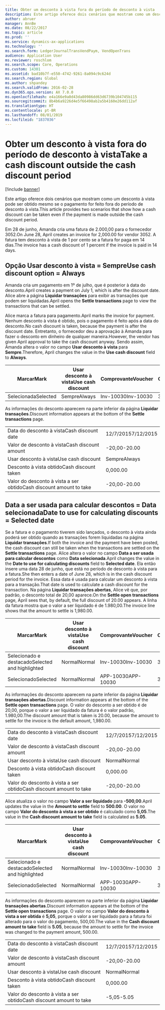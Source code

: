 ```yaml
---
title: Obter um desconto à vista fora do período de desconto à vista
description: Este artigo oferece dois cenários que mostram como um desconto à vista pode ser obtido mesmo se o pagamento for feito fora do período de desconto à vista.
author: abruer
manager: AnnBe
ms.date: 08/22/2017
ms.topic: article
ms.prod: ''
ms.service: dynamics-ax-applications
ms.technology: ''
ms.search.form: LedgerJournalTransVendPaym, VendOpenTrans
audience: Application User
ms.reviewer: roschlom
ms.search.scope: Core, Operations
ms.custom: 14301
ms.assetid: bad10b7f-e550-4742-9261-8a094c9c624d
ms.search.region: Global
ms.author: shpandey
ms.search.validFrom: 2016-02-28
ms.dyn365.ops.version: AX 7.0.0
ms.openlocfilehash: e4a166e9a0d43da80986dd63d6739b104745b115
ms.sourcegitcommit: 8b4b6a9226d4e5f66498ab2a5b4160e26dd112af
ms.translationtype: HT
ms.contentlocale: pt-BR
ms.lasthandoff: 08/01/2019
ms.locfileid: "1837036"
---
```

# <a name="take-a-cash-discount-outside-the-cash-discount-period"></a><span data-ttu-id="c0120-103">Obter um desconto à vista fora do período de desconto à vista</span><span class="sxs-lookup"><span data-stu-id="c0120-103">Take a cash discount outside the cash discount period</span></span>

[!include [banner](../includes/banner.md)]

<span data-ttu-id="c0120-104">Este artigo oferece dois cenários que mostram como um desconto à vista pode ser obtido mesmo se o pagamento for feito fora do período de desconto à vista.</span><span class="sxs-lookup"><span data-stu-id="c0120-104">This article provides two scenarios that show how a cash discount can be taken even if the payment is made outside the cash discount period.</span></span>

<span data-ttu-id="c0120-105">Em 28 de junho, Amanda cria uma fatura de 2.000,00 para o fornecedor 3052.</span><span class="sxs-lookup"><span data-stu-id="c0120-105">On June 28, April creates an invoice for 2,000.00 for vendor 3052.</span></span> <span data-ttu-id="c0120-106">A fatura tem desconto à vista de 1 por cento se a fatura for paga em 14 dias.</span><span class="sxs-lookup"><span data-stu-id="c0120-106">The invoice has a cash discount of 1 percent if the invoice is paid in 14 days.</span></span>

## <a name="use-cash-discount-option--always"></a><span data-ttu-id="c0120-107">Opção Usar desconto à vista = Sempre</span><span class="sxs-lookup"><span data-stu-id="c0120-107">Use cash discount option = Always</span></span>
<span data-ttu-id="c0120-108">Amanda cria um pagamento em 1º de julho, que é posterior à data do desconto.</span><span class="sxs-lookup"><span data-stu-id="c0120-108">April creates a payment on July 1, which is after the discount date.</span></span> <span data-ttu-id="c0120-109">Alice abre a página **Liquidar transações** para exibir as transações que podem ser liquidadas.</span><span class="sxs-lookup"><span data-stu-id="c0120-109">April opens the **Settle transactions** page to view the transactions that can be settled.</span></span> 

<span data-ttu-id="c0120-110">Alice marca a fatura para pagamento.</span><span class="sxs-lookup"><span data-stu-id="c0120-110">April marks the invoice for payment.</span></span> <span data-ttu-id="c0120-111">Nenhum desconto à vista é obtido, pois o pagamento é feito após a data do desconto.</span><span class="sxs-lookup"><span data-stu-id="c0120-111">No cash discount is taken, because the payment is after the discount date.</span></span> <span data-ttu-id="c0120-112">Entretanto, o fornecedor deu a aprovação à Amanda para fazer o desconto em dinheiro de qualquer maneira.</span><span class="sxs-lookup"><span data-stu-id="c0120-112">However, the vendor has given April approval to take the cash discount anyway.</span></span> <span data-ttu-id="c0120-113">Sendo assim, Amanda altera o valor no campo **Usar desconto à vista** para **Sempre**.</span><span class="sxs-lookup"><span data-stu-id="c0120-113">Therefore, April changes the value in the **Use cash discount** field to **Always**.</span></span>

| <span data-ttu-id="c0120-114">Marcar</span><span class="sxs-lookup"><span data-stu-id="c0120-114">Mark</span></span>     | <span data-ttu-id="c0120-115">Usar desconto à vista</span><span class="sxs-lookup"><span data-stu-id="c0120-115">Use cash discount</span></span> | <span data-ttu-id="c0120-116">Comprovante</span><span class="sxs-lookup"><span data-stu-id="c0120-116">Voucher</span></span>   | <span data-ttu-id="c0120-117">Conta</span><span class="sxs-lookup"><span data-stu-id="c0120-117">Account</span></span> | <span data-ttu-id="c0120-118">Data do desconto à vista</span><span class="sxs-lookup"><span data-stu-id="c0120-118">Cash discount date</span></span> | <span data-ttu-id="c0120-119">Data de conclusão</span><span class="sxs-lookup"><span data-stu-id="c0120-119">Due date</span></span>  | <span data-ttu-id="c0120-120">Fatura</span><span class="sxs-lookup"><span data-stu-id="c0120-120">Invoice</span></span> | <span data-ttu-id="c0120-121">Valor na moeda da transação</span><span class="sxs-lookup"><span data-stu-id="c0120-121">Amount in transaction currency</span></span> | <span data-ttu-id="c0120-122">Moeda</span><span class="sxs-lookup"><span data-stu-id="c0120-122">Currency</span></span> | <span data-ttu-id="c0120-123">Valor para liquidar</span><span class="sxs-lookup"><span data-stu-id="c0120-123">Amount to settle</span></span> |
|----------|-------------------|-----------|---------|--------------------|-----------|---------|--------------------------------|----------|------------------|
| <span data-ttu-id="c0120-124">Selecionada</span><span class="sxs-lookup"><span data-stu-id="c0120-124">Selected</span></span> | <span data-ttu-id="c0120-125">Sempre</span><span class="sxs-lookup"><span data-stu-id="c0120-125">Always</span></span>            | <span data-ttu-id="c0120-126">Inv-10030</span><span class="sxs-lookup"><span data-stu-id="c0120-126">Inv-10030</span></span> | <span data-ttu-id="c0120-127">3052</span><span class="sxs-lookup"><span data-stu-id="c0120-127">3052</span></span>    | <span data-ttu-id="c0120-128">28/6/2015</span><span class="sxs-lookup"><span data-stu-id="c0120-128">6/28/2015</span></span>          | <span data-ttu-id="c0120-129">12/7/2015</span><span class="sxs-lookup"><span data-stu-id="c0120-129">7/12/2015</span></span> | <span data-ttu-id="c0120-130">10030</span><span class="sxs-lookup"><span data-stu-id="c0120-130">10030</span></span>   | <span data-ttu-id="c0120-131">-2.000,00</span><span class="sxs-lookup"><span data-stu-id="c0120-131">-2,000.00</span></span>                      | <span data-ttu-id="c0120-132">USD</span><span class="sxs-lookup"><span data-stu-id="c0120-132">USD</span></span>      | <span data-ttu-id="c0120-133">-1.980,00</span><span class="sxs-lookup"><span data-stu-id="c0120-133">-1,980.00</span></span>        |

<span data-ttu-id="c0120-134">As informações do desconto aparecem na parte inferior da página **Liquidar transações**.</span><span class="sxs-lookup"><span data-stu-id="c0120-134">Discount information appears at the bottom of the **Settle transactions** page.</span></span>

|                              |           |
|------------------------------|-----------|
| <span data-ttu-id="c0120-135">Data do desconto à vista</span><span class="sxs-lookup"><span data-stu-id="c0120-135">Cash discount date</span></span>           | <span data-ttu-id="c0120-136">12/7/2015</span><span class="sxs-lookup"><span data-stu-id="c0120-136">7/12/2015</span></span> |
| <span data-ttu-id="c0120-137">Valor de desconto à vista</span><span class="sxs-lookup"><span data-stu-id="c0120-137">Cash discount amount</span></span>         | <span data-ttu-id="c0120-138">-20,00</span><span class="sxs-lookup"><span data-stu-id="c0120-138">-20.00</span></span>    |
| <span data-ttu-id="c0120-139">Usar desconto à vista</span><span class="sxs-lookup"><span data-stu-id="c0120-139">Use cash discount</span></span>            | <span data-ttu-id="c0120-140">Sempre</span><span class="sxs-lookup"><span data-stu-id="c0120-140">Always</span></span>    |
| <span data-ttu-id="c0120-141">Desconto à vista obtido</span><span class="sxs-lookup"><span data-stu-id="c0120-141">Cash discount taken</span></span>          | <span data-ttu-id="c0120-142">0,00</span><span class="sxs-lookup"><span data-stu-id="c0120-142">0.00</span></span>      |
| <span data-ttu-id="c0120-143">Valor do desconto à vista a ser obtido</span><span class="sxs-lookup"><span data-stu-id="c0120-143">Cash discount amount to take</span></span> | <span data-ttu-id="c0120-144">-20,00</span><span class="sxs-lookup"><span data-stu-id="c0120-144">-20.00</span></span>    |

## <a name="date-to-use-for-calculating-discounts--selected-date"></a><span data-ttu-id="c0120-145">Data a ser usada para calcular descontos = Data selecionada</span><span class="sxs-lookup"><span data-stu-id="c0120-145">Date to use for calculating discounts = Selected date</span></span>
<span data-ttu-id="c0120-146">Se a fatura e o pagamento tiverem sido lançados, o desconto à vista ainda poderá ser obtido quando as transações forem liquidadas na página **Liquidar transações**.</span><span class="sxs-lookup"><span data-stu-id="c0120-146">If both the invoice and the payment have been posted, the cash discount can still be taken when the transactions are settled on the **Settle transactions** page.</span></span> <span data-ttu-id="c0120-147">Alice altera o valor no campo **Data a ser usada para calcular descontos** como **Data selecionada**.</span><span class="sxs-lookup"><span data-stu-id="c0120-147">April changes the value in the **Date to use for calculating discounts** field to **Selected date**.</span></span> <span data-ttu-id="c0120-148">Ela então insere uma data 28 de junho, que está no período de desconto à vista para a fatura.</span><span class="sxs-lookup"><span data-stu-id="c0120-148">She then enters a date of June 28, which is in the cash discount period for the invoice.</span></span> <span data-ttu-id="c0120-149">Essa data é usada para calcular um desconto à vista para a transação.</span><span class="sxs-lookup"><span data-stu-id="c0120-149">That date is used to calculate a cash discount for the transaction.</span></span> <span data-ttu-id="c0120-150">Na página **Liquidar transações abertas**, Alice vê que, por padrão, o desconto total de 20,00 aparece.</span><span class="sxs-lookup"><span data-stu-id="c0120-150">On the **Settle open transactions** page, April sees that, by default, the full discount of 20.00 appears.</span></span> <span data-ttu-id="c0120-151">A linha da fatura mostra que o valor a ser liquidado é de 1.980,00.</span><span class="sxs-lookup"><span data-stu-id="c0120-151">The invoice line shows that the amount to settle is 1,980.00.</span></span>

| <span data-ttu-id="c0120-152">Marcar</span><span class="sxs-lookup"><span data-stu-id="c0120-152">Mark</span></span>                     | <span data-ttu-id="c0120-153">Usar desconto à vista</span><span class="sxs-lookup"><span data-stu-id="c0120-153">Use cash discount</span></span> | <span data-ttu-id="c0120-154">Comprovante</span><span class="sxs-lookup"><span data-stu-id="c0120-154">Voucher</span></span>   | <span data-ttu-id="c0120-155">Conta</span><span class="sxs-lookup"><span data-stu-id="c0120-155">Account</span></span> | <span data-ttu-id="c0120-156">Data do desconto à vista</span><span class="sxs-lookup"><span data-stu-id="c0120-156">Cash discount date</span></span> | <span data-ttu-id="c0120-157">Data de conclusão</span><span class="sxs-lookup"><span data-stu-id="c0120-157">Due date</span></span>  | <span data-ttu-id="c0120-158">Fatura</span><span class="sxs-lookup"><span data-stu-id="c0120-158">Invoice</span></span> | <span data-ttu-id="c0120-159">Valor na moeda da transação</span><span class="sxs-lookup"><span data-stu-id="c0120-159">Amount in transaction currency</span></span> | <span data-ttu-id="c0120-160">Moeda</span><span class="sxs-lookup"><span data-stu-id="c0120-160">Currency</span></span> | <span data-ttu-id="c0120-161">Valor para liquidar</span><span class="sxs-lookup"><span data-stu-id="c0120-161">Amount to settle</span></span> |
|--------------------------|-------------------|-----------|---------|--------------------|-----------|---------|--------------------------------|----------|------------------|
| <span data-ttu-id="c0120-162">Selecionado e destacado</span><span class="sxs-lookup"><span data-stu-id="c0120-162">Selected and highlighted</span></span> | <span data-ttu-id="c0120-163">Normal</span><span class="sxs-lookup"><span data-stu-id="c0120-163">Normal</span></span>            | <span data-ttu-id="c0120-164">Inv-10030</span><span class="sxs-lookup"><span data-stu-id="c0120-164">Inv-10030</span></span> | <span data-ttu-id="c0120-165">3052</span><span class="sxs-lookup"><span data-stu-id="c0120-165">3052</span></span>    | <span data-ttu-id="c0120-166">28/6/2015</span><span class="sxs-lookup"><span data-stu-id="c0120-166">6/28/2015</span></span>          | <span data-ttu-id="c0120-167">12/7/2015</span><span class="sxs-lookup"><span data-stu-id="c0120-167">7/12/2015</span></span> | <span data-ttu-id="c0120-168">10030</span><span class="sxs-lookup"><span data-stu-id="c0120-168">10030</span></span>   | <span data-ttu-id="c0120-169">-2.000,00</span><span class="sxs-lookup"><span data-stu-id="c0120-169">-2,000.00</span></span>                      | <span data-ttu-id="c0120-170">USD</span><span class="sxs-lookup"><span data-stu-id="c0120-170">USD</span></span>      | <span data-ttu-id="c0120-171">-1.980,00</span><span class="sxs-lookup"><span data-stu-id="c0120-171">-1,980.00</span></span>        |
| <span data-ttu-id="c0120-172">Selecionado</span><span class="sxs-lookup"><span data-stu-id="c0120-172">Selected</span></span>                 | <span data-ttu-id="c0120-173">Normal</span><span class="sxs-lookup"><span data-stu-id="c0120-173">Normal</span></span>            | <span data-ttu-id="c0120-174">APP-10030</span><span class="sxs-lookup"><span data-stu-id="c0120-174">APP-10030</span></span> | <span data-ttu-id="c0120-175">3052</span><span class="sxs-lookup"><span data-stu-id="c0120-175">3052</span></span>    | <span data-ttu-id="c0120-176">15/7/2015</span><span class="sxs-lookup"><span data-stu-id="c0120-176">7/15/2015</span></span>          | <span data-ttu-id="c0120-177">15/7/2015</span><span class="sxs-lookup"><span data-stu-id="c0120-177">7/15/2015</span></span> |         | <span data-ttu-id="c0120-178">500,00</span><span class="sxs-lookup"><span data-stu-id="c0120-178">500.00</span></span>                         | <span data-ttu-id="c0120-179">USD</span><span class="sxs-lookup"><span data-stu-id="c0120-179">USD</span></span>      | <span data-ttu-id="c0120-180">500,00</span><span class="sxs-lookup"><span data-stu-id="c0120-180">500.00</span></span>           |

<span data-ttu-id="c0120-181">As informações do desconto aparecem na parte inferior da página **Liquidar transações abertas**.</span><span class="sxs-lookup"><span data-stu-id="c0120-181">Discount information appears at the bottom of the **Settle open transactions** page.</span></span> <span data-ttu-id="c0120-182">O valor do desconto a ser obtido é de 20,00, porque o valor a ser liquidado da fatura é o valor padrão, 1.980,00.</span><span class="sxs-lookup"><span data-stu-id="c0120-182">The discount amount that is taken is 20.00, because the amount to settle for the invoice is the default amount, 1,980.00.</span></span>

|                              |           |
|------------------------------|-----------|
| <span data-ttu-id="c0120-183">Data do desconto à vista</span><span class="sxs-lookup"><span data-stu-id="c0120-183">Cash discount date</span></span>           | <span data-ttu-id="c0120-184">12/7/2015</span><span class="sxs-lookup"><span data-stu-id="c0120-184">7/12/2015</span></span> |
| <span data-ttu-id="c0120-185">Valor de desconto à vista</span><span class="sxs-lookup"><span data-stu-id="c0120-185">Cash discount amount</span></span>         | <span data-ttu-id="c0120-186">-20,00</span><span class="sxs-lookup"><span data-stu-id="c0120-186">-20.00</span></span>    |
| <span data-ttu-id="c0120-187">Usar desconto à vista</span><span class="sxs-lookup"><span data-stu-id="c0120-187">Use cash discount</span></span>            | <span data-ttu-id="c0120-188">Normal</span><span class="sxs-lookup"><span data-stu-id="c0120-188">Normal</span></span>    |
| <span data-ttu-id="c0120-189">Desconto à vista obtido</span><span class="sxs-lookup"><span data-stu-id="c0120-189">Cash discount taken</span></span>          | <span data-ttu-id="c0120-190">0,00</span><span class="sxs-lookup"><span data-stu-id="c0120-190">0.00</span></span>      |
| <span data-ttu-id="c0120-191">Valor do desconto à vista a ser obtido</span><span class="sxs-lookup"><span data-stu-id="c0120-191">Cash discount amount to take</span></span> | <span data-ttu-id="c0120-192">-20,00</span><span class="sxs-lookup"><span data-stu-id="c0120-192">-20.00</span></span>    |

<span data-ttu-id="c0120-193">Alice atualiza o valor no campo **Valor a ser liquidado** para **-500,00**.</span><span class="sxs-lookup"><span data-stu-id="c0120-193">April updates the value in the **Amount to settle** field to **500.00**.</span></span> <span data-ttu-id="c0120-194">O valor no campo **Valor do desconto à vista a ser obtido** é calculado como **5,05**.</span><span class="sxs-lookup"><span data-stu-id="c0120-194">The value in the **Cash discount amount to take** field is calculated as **5.05**.</span></span>

| <span data-ttu-id="c0120-195">Marcar</span><span class="sxs-lookup"><span data-stu-id="c0120-195">Mark</span></span>                     | <span data-ttu-id="c0120-196">Usar desconto à vista</span><span class="sxs-lookup"><span data-stu-id="c0120-196">Use cash discount</span></span> | <span data-ttu-id="c0120-197">Comprovante</span><span class="sxs-lookup"><span data-stu-id="c0120-197">Voucher</span></span>   | <span data-ttu-id="c0120-198">Conta</span><span class="sxs-lookup"><span data-stu-id="c0120-198">Account</span></span> | <span data-ttu-id="c0120-199">Data</span><span class="sxs-lookup"><span data-stu-id="c0120-199">Date</span></span>      | <span data-ttu-id="c0120-200">Data de conclusão</span><span class="sxs-lookup"><span data-stu-id="c0120-200">Due date</span></span>  | <span data-ttu-id="c0120-201">Fatura</span><span class="sxs-lookup"><span data-stu-id="c0120-201">Invoice</span></span> | <span data-ttu-id="c0120-202">Valor na moeda da transação</span><span class="sxs-lookup"><span data-stu-id="c0120-202">Amount in transaction currency</span></span> | <span data-ttu-id="c0120-203">Moeda</span><span class="sxs-lookup"><span data-stu-id="c0120-203">Currency</span></span> | <span data-ttu-id="c0120-204">Valor para liquidar</span><span class="sxs-lookup"><span data-stu-id="c0120-204">Amount to settle</span></span> |
|--------------------------|-------------------|-----------|---------|-----------|-----------|---------|--------------------------------|----------|------------------|
| <span data-ttu-id="c0120-205">Selecionado e destacado</span><span class="sxs-lookup"><span data-stu-id="c0120-205">Selected and highlighted</span></span> | <span data-ttu-id="c0120-206">Normal</span><span class="sxs-lookup"><span data-stu-id="c0120-206">Normal</span></span>            | <span data-ttu-id="c0120-207">Inv-10030</span><span class="sxs-lookup"><span data-stu-id="c0120-207">Inv-10030</span></span> | <span data-ttu-id="c0120-208">3052</span><span class="sxs-lookup"><span data-stu-id="c0120-208">3052</span></span>    | <span data-ttu-id="c0120-209">28/6/2015</span><span class="sxs-lookup"><span data-stu-id="c0120-209">6/28/2015</span></span> | <span data-ttu-id="c0120-210">12/7/2015</span><span class="sxs-lookup"><span data-stu-id="c0120-210">7/12/2015</span></span> | <span data-ttu-id="c0120-211">10030</span><span class="sxs-lookup"><span data-stu-id="c0120-211">10030</span></span>   | <span data-ttu-id="c0120-212">2.000,00</span><span class="sxs-lookup"><span data-stu-id="c0120-212">2,000.00</span></span>                       | <span data-ttu-id="c0120-213">USD</span><span class="sxs-lookup"><span data-stu-id="c0120-213">USD</span></span>      | <span data-ttu-id="c0120-214">-500,00</span><span class="sxs-lookup"><span data-stu-id="c0120-214">-500.00</span></span>          |
| <span data-ttu-id="c0120-215">Selecionado</span><span class="sxs-lookup"><span data-stu-id="c0120-215">Selected</span></span>                 | <span data-ttu-id="c0120-216">Normal</span><span class="sxs-lookup"><span data-stu-id="c0120-216">Normal</span></span>            | <span data-ttu-id="c0120-217">APP-10030</span><span class="sxs-lookup"><span data-stu-id="c0120-217">APP-10030</span></span> | <span data-ttu-id="c0120-218">3052</span><span class="sxs-lookup"><span data-stu-id="c0120-218">3052</span></span>    | <span data-ttu-id="c0120-219">15/7/2015</span><span class="sxs-lookup"><span data-stu-id="c0120-219">7/15/2015</span></span> | <span data-ttu-id="c0120-220">15/7/2015</span><span class="sxs-lookup"><span data-stu-id="c0120-220">7/15/2015</span></span> |         | <span data-ttu-id="c0120-221">500,00</span><span class="sxs-lookup"><span data-stu-id="c0120-221">500.00</span></span>                         | <span data-ttu-id="c0120-222">USD</span><span class="sxs-lookup"><span data-stu-id="c0120-222">USD</span></span>      | <span data-ttu-id="c0120-223">500,00</span><span class="sxs-lookup"><span data-stu-id="c0120-223">500.00</span></span>           |

<span data-ttu-id="c0120-224">As informações do desconto aparecem na parte inferior da página **Liquidar transações abertas**.</span><span class="sxs-lookup"><span data-stu-id="c0120-224">Discount information appears at the bottom of the **Settle open transactions** page.</span></span> <span data-ttu-id="c0120-225">O valor no campo **Valor do desconto à vista a ser obtida** é **5,05**, porque o valor a ser liquidado para a fatura foi alterado para o valor do pagamento, 500,00.</span><span class="sxs-lookup"><span data-stu-id="c0120-225">The value in the **Cash discount amount to take** field is **5.05**, because the amount to settle for the invoice was changed to the payment amount, 500.00.</span></span>

|                              |           |
|------------------------------|-----------|
| <span data-ttu-id="c0120-226">Data do desconto à vista</span><span class="sxs-lookup"><span data-stu-id="c0120-226">Cash discount date</span></span>           | <span data-ttu-id="c0120-227">12/7/2015</span><span class="sxs-lookup"><span data-stu-id="c0120-227">7/12/2015</span></span> |
| <span data-ttu-id="c0120-228">Valor de desconto à vista</span><span class="sxs-lookup"><span data-stu-id="c0120-228">Cash discount amount</span></span>         | <span data-ttu-id="c0120-229">-20,00</span><span class="sxs-lookup"><span data-stu-id="c0120-229">-20.00</span></span>    |
| <span data-ttu-id="c0120-230">Usar desconto à vista</span><span class="sxs-lookup"><span data-stu-id="c0120-230">Use cash discount</span></span>            | <span data-ttu-id="c0120-231">Normal</span><span class="sxs-lookup"><span data-stu-id="c0120-231">Normal</span></span>    |
| <span data-ttu-id="c0120-232">Desconto à vista obtido</span><span class="sxs-lookup"><span data-stu-id="c0120-232">Cash discount taken</span></span>          | <span data-ttu-id="c0120-233">0,00</span><span class="sxs-lookup"><span data-stu-id="c0120-233">0.00</span></span>      |
| <span data-ttu-id="c0120-234">Valor do desconto à vista a ser obtido</span><span class="sxs-lookup"><span data-stu-id="c0120-234">Cash discount amount to take</span></span> | <span data-ttu-id="c0120-235">-5,05</span><span class="sxs-lookup"><span data-stu-id="c0120-235">-5.05</span></span>     |






